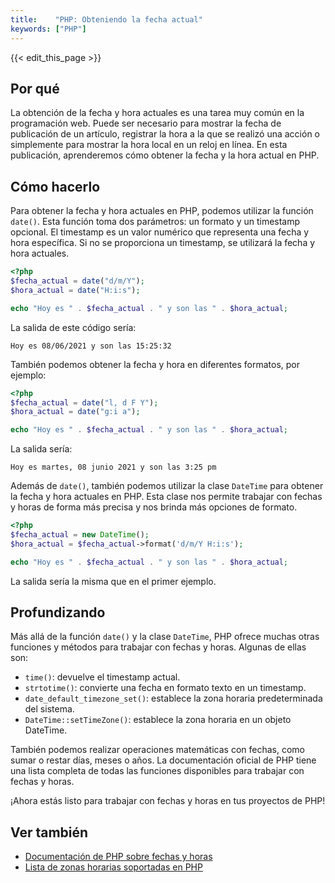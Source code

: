 ```yaml
---
title:    "PHP: Obteniendo la fecha actual"
keywords: ["PHP"]
---
```


{{< edit_this_page >}}

## Por qué

La obtención de la fecha y hora actuales es una tarea muy común en la programación web. Puede ser necesario para mostrar la fecha de publicación de un artículo, registrar la hora a la que se realizó una acción o simplemente para mostrar la hora local en un reloj en línea. En esta publicación, aprenderemos cómo obtener la fecha y la hora actual en PHP.

## Cómo hacerlo

Para obtener la fecha y hora actuales en PHP, podemos utilizar la función `date()`. Esta función toma dos parámetros: un formato y un timestamp opcional. El timestamp es un valor numérico que representa una fecha y hora específica. Si no se proporciona un timestamp, se utilizará la fecha y hora actuales.

```PHP
<?php
$fecha_actual = date("d/m/Y");
$hora_actual = date("H:i:s");

echo "Hoy es " . $fecha_actual . " y son las " . $hora_actual;
```

La salida de este código sería:

```
Hoy es 08/06/2021 y son las 15:25:32
```

También podemos obtener la fecha y hora en diferentes formatos, por ejemplo:

```PHP
<?php
$fecha_actual = date("l, d F Y");
$hora_actual = date("g:i a");

echo "Hoy es " . $fecha_actual . " y son las " . $hora_actual;
```

La salida sería:

```
Hoy es martes, 08 junio 2021 y son las 3:25 pm
```

Además de `date()`, también podemos utilizar la clase `DateTime` para obtener la fecha y hora actuales en PHP. Esta clase nos permite trabajar con fechas y horas de forma más precisa y nos brinda más opciones de formato.

```PHP
<?php
$fecha_actual = new DateTime();
$hora_actual = $fecha_actual->format('d/m/Y H:i:s');

echo "Hoy es " . $fecha_actual . " y son las " . $hora_actual;
```

La salida sería la misma que en el primer ejemplo.

## Profundizando

Más allá de la función `date()` y la clase `DateTime`, PHP ofrece muchas otras funciones y métodos para trabajar con fechas y horas. Algunas de ellas son:

- `time()`: devuelve el timestamp actual.
- `strtotime()`: convierte una fecha en formato texto en un timestamp.
- `date_default_timezone_set()`: establece la zona horaria predeterminada del sistema.
- `DateTime::setTimeZone()`: establece la zona horaria en un objeto DateTime.

También podemos realizar operaciones matemáticas con fechas, como sumar o restar días, meses o años. La documentación oficial de PHP tiene una lista completa de todas las funciones disponibles para trabajar con fechas y horas.

¡Ahora estás listo para trabajar con fechas y horas en tus proyectos de PHP!

## Ver también

- [Documentación de PHP sobre fechas y horas](https://www.php.net/manual/es/book.datetime.php)
- [Lista de zonas horarias soportadas en PHP](https://www.php.net/manual/es/timezones.php)